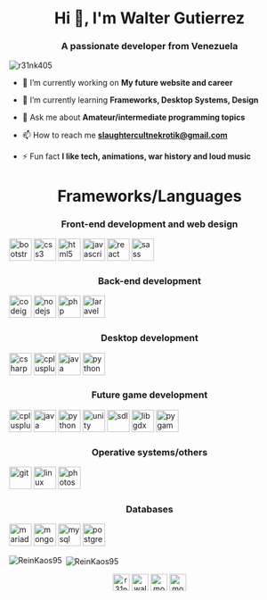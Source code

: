 <h1 align="center">Hi 👋, I'm Walter Gutierrez</h1>
<h3 align="center">A passionate developer from Venezuela</h3>

<p align="left"> <img src="https://komarev.com/ghpvc/?username=r31nk405" alt="r31nk405" /> </p>

- 🔭 I’m currently working on **My future website and career**

- 🌱 I’m currently learning **Frameworks, Desktop Systems, Design**

- 💬 Ask me about **Amateur/intermediate programming topics**

- 📫 How to reach me **slaughtercultnekrotik@gmail.com**

- ⚡ Fun fact **I like tech, animations, war history and loud music**


<h1 align="center">Frameworks/Languages</h1>
<p align="center">
<h3 align="center">Front-end development and web design</h3>
<img src="https://devicons.github.io/devicon/devicon.git/icons/bootstrap/bootstrap-plain.svg" alt="bootstrap" width="40" height="40"/>
<img src="https://devicons.github.io/devicon/devicon.git/icons/css3/css3-original-wordmark.svg" alt="css3" width="40" height="40"/>
<img src="https://devicons.github.io/devicon/devicon.git/icons/html5/html5-original-wordmark.svg" alt="html5" width="40" height="40"/>
<img src="https://devicons.github.io/devicon/devicon.git/icons/javascript/javascript-original.svg" alt="javascript" width="40" height="40"/> 
<img src="https://devicons.github.io/devicon/devicon.git/icons/react/react-original-wordmark.svg" alt="react" width="40" height="40"/>
<img src="https://devicons.github.io/devicon/devicon.git/icons/sass/sass-original.svg" alt="sass" width="40" height="40"/>
<h3 align="center">Back-end development</h3>
<img src="https://cdn.worldvectorlogo.com/logos/codeigniter.svg" alt="codeigniter" width="40" height="40"/>
<img src="https://devicons.github.io/devicon/devicon.git/icons/nodejs/nodejs-original-wordmark.svg" alt="nodejs" width="40" height="40"/>
<img src="https://devicons.github.io/devicon/devicon.git/icons/php/php-original.svg" alt="php" width="40" height="40"/> 
<img src="https://devicons.github.io/devicon/devicon.git/icons/laravel/laravel-plain-wordmark.svg" alt="laravel" width="40" height="40"/> 
<h3 align="center">Desktop development</h3>
<img src="https://devicons.github.io/devicon/devicon.git/icons/csharp/csharp-original.svg" alt="csharp" width="40" height="40"/> 
<img src="https://devicons.github.io/devicon/devicon.git/icons/cplusplus/cplusplus-original.svg" alt="cplusplus" width="40" height="40"/>
<img src="https://devicons.github.io/devicon/devicon.git/icons/java/java-original-wordmark.svg" alt="java" width="40" height="40"/>
<img src="https://devicons.github.io/devicon/devicon.git/icons/python/python-original.svg" alt="python" width="40" height="40"/>
<h3 align="center">Future game development</h3>
<img src="https://devicons.github.io/devicon/devicon.git/icons/cplusplus/cplusplus-original.svg" alt="cplusplus" width="40" height="40"/>
<img src="https://devicons.github.io/devicon/devicon.git/icons/java/java-original-wordmark.svg" alt="java" width="40" height="40"/>
<img src="https://devicons.github.io/devicon/devicon.git/icons/python/python-original.svg" alt="python" width="40" height="40"/>
<img src="https://cdn.worldvectorlogo.com/logos/unity-69.svg" alt="unity" width="40" height="40"/>
<img src="https://upload.wikimedia.org/wikipedia/commons/1/16/Simple_DirectMedia_Layer%2C_Logo.svg" alt="sdl" width="40" height="40"/>
<img src="https://libgdxinfo.files.wordpress.com/2017/01/cropped-libgdx_logo24.png" alt="libgdx" width="40" height="40"/>
<img src="https://www.pygame.org/docs/pygame_logo.gif" alt="pygame" width="40" height="40"/>

<h3 align="center">Operative systems/others</h3>
<img src="https://www.vectorlogo.zone/logos/git-scm/git-scm-icon.svg" alt="git" width="40" height="40"/> 
<img src="https://devicons.github.io/devicon/devicon.git/icons/linux/linux-original.svg" alt="linux" width="40" height="40"/>
<img src="https://devicons.github.io/devicon/devicon.git/icons/photoshop/photoshop-plain.svg" alt="photoshop" width="40" height="40"/> 
<h3 align="center">Databases</h3>
<img src="https://www.vectorlogo.zone/logos/mariadb/mariadb-icon.svg" alt="mariadb" width="40" height="40"/> 
<img src="https://devicons.github.io/devicon/devicon.git/icons/mongodb/mongodb-original-wordmark.svg" alt="mongodb" width="40" height="40"/>
<img src="https://devicons.github.io/devicon/devicon.git/icons/mysql/mysql-original-wordmark.svg" alt="mysql" width="40" height="40"/>
<img src="https://devicons.github.io/devicon/devicon.git/icons/postgresql/postgresql-original-wordmark.svg" alt="postgresql" width="40" height="40"/>
</p>

<p><img align="left" src="https://github-readme-stats.vercel.app/api/top-langs/?username=ReinKaos95&layout=compact&hide=html" alt="ReinKaos95" /></p>

<p>&nbsp;<img align="center" src="https://github-readme-stats.vercel.app/api?username=ReinKaos95&show_icons=true" alt="ReinKaos95" /></p>

<p align="center">
<a href="https://twitter.com/r31nk405" target="blank"><img align="center" src="https://cdn.jsdelivr.net/npm/simple-icons@3.0.1/icons/twitter.svg" alt="r31nk405" height="30" width="30" /></a>
<a href="https://linkedin.com/in/walter-g-uni-6a33091a4" target="blank"><img align="center" src="https://cdn.jsdelivr.net/npm/simple-icons@3.0.1/icons/linkedin.svg" alt="walter-g-uni-6a33091a4" height="30" width="30" /></a>
<a href="https://instagram.com/mortuusmassaker" target="blank"><img align="center" src="https://cdn.jsdelivr.net/npm/simple-icons@3.0.1/icons/instagram.svg" alt="mortuusmassaker" height="30" width="30" /></a>
<a href="https://www.codeforces.com/mortuusmutilation" target="blank"><img align="center" src="https://cdn.jsdelivr.net/npm/simple-icons@3.0.1/icons/codeforces.svg" alt="mortuusmutilation" height="30" width="30" /></a>
</p>
